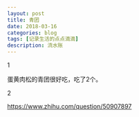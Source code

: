 ```yaml
---
layout: post
title: 青团
date: 2018-03-16
categories: blog
tags: [记录生活的点点滴滴]
description: 流水账
---
```


1 

蛋黄肉松的青团很好吃，吃了2个。

2

https://www.zhihu.com/question/50907897













